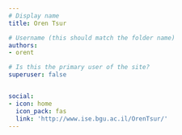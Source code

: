 ```yaml
---
# Display name
title: Oren Tsur

# Username (this should match the folder name)
authors:
- orent

# Is this the primary user of the site?
superuser: false


social:
- icon: home
  icon_pack: fas
  link: 'http://www.ise.bgu.ac.il/OrenTsur/'
---
```


